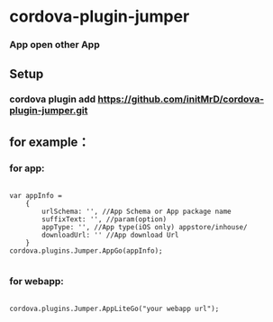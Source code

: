 # cordova-plugin-jumper

### App open other App

## Setup

### cordova plugin add https://github.com/initMrD/cordova-plugin-jumper.git

## for example：
### for app:
<pre>
    <code>
var appInfo =
    {
        urlSchema: '', //App Schema or App package name
        suffixText: '', //param(option)
        appType: '', //App type(iOS only) appstore/inhouse/ 
        downloadUrl: '' //App download Url
    }
cordova.plugins.Jumper.AppGo(appInfo);
    </code>
</pre>

### for webapp:
<pre>
    <code>
cordova.plugins.Jumper.AppLiteGo("your webapp url");
    </code>
</pre>

